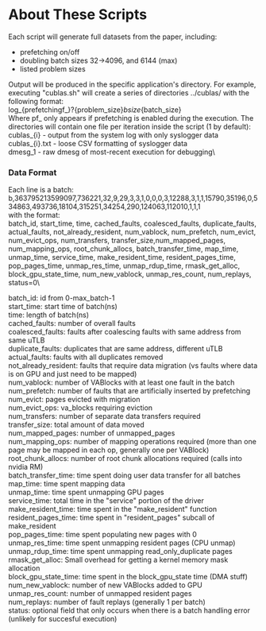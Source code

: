 # About These Scripts
Each script will generate full datasets from the paper, including:
- prefetching on/off
- doubling batch sizes 32->4096, and 6144 (max) 
- listed problem sizes

Output will be produced in the specific application's directory. For example, executing "cublas.sh" will create
a series of directories ../cublas/ with the following format:\
log_{prefetchingf_}?{problem_size}_bsize_{batch_size}\
Where pf_ only appears if prefetching is enabled during the execution. The directories will contain one file per iteration inside the script (1 by default):\
cublas_{i} - output from the system log with only syslogger data\
cublas_{i}.txt - loose CSV formatting of syslogger data\
dmesg_1 - raw dmesg of most-recent execution for debugging\

### Data Format
Each line is a batch:\
b,363795213599097,736221,32,9,29,3,3,1,0,0,0,3,12288,3,1,1,15790,35196,0,534863,493736,18104,315251,34254,290,124063,112010,1,1,1\
with the format:\
batch_id, start_time, time, cached_faults, coalesced_faults, duplicate_faults, actual_faults, not_already_resident, num_vablock, num_prefetch, num_evict, num_evict_ops, num_transfers, transfer_size,num_mapped_pages, num_mapping_ops, root_chunk_allocs, batch_transfer_time, map_time, unmap_time, service_time, make_resident_time, resident_pages_time, pop_pages_time, unmap_res_time, unmap_rdup_time, rmask_get_alloc, block_gpu_state_time, num_new_vablock, unmap_res_count, num_replays, status=0\


batch_id: id from 0-max_batch-1\
start_time: start time of batch(ns)\
time: length of batch(ns)\
cached_faults: number of overall faults\
coalesced_faults: faults after coalescing faults with same address from same uTLB \
duplicate_faults: duplicates that are same address, different uTLB\
actual_faults: faults with all duplicates removed\
not_already_resident: faults  that require data migration (vs faults where data is on GPU and just need to be mapped)\
num_vablock: number of VABlocks with at least one fault in the batch\
num_prefetch: number of faults that are artificially inserted by prefetching\
num_evict: pages evicted with migration\
num_evict_ops: va_blocks requiring eviction\
num_transfers: number of separate data transfers required\
transfer_size: total amount of data moved\
num_mapped_pages: number of unmapped_pages\
num_mapping_ops: number of mapping operations required (more than one page may be mapped in each op, generally one per VABlock)\
root_chunk_allocs: number of root chunk allocations required (calls into nvidia RM) \
batch_transfer_time: time spent doing user data transfer for all batches \
map_time: time spent mapping data\
unmap_time: time spent unmapping GPU pages \
service_time: total time in the "service" portion of the driver \
make_resident_time: time spent in the "make_resident" function\
resident_pages_time: time spent in "resident_pages" subcall of make_resident\
pop_pages_time: time spent populating new pages with 0 \
unmap_res_time: time spent unmapping resident pages (CPU unmap)\
unmap_rdup_time: time spent unmapping read_only_duplicate pages\
rmask_get_alloc: Small overhead for getting a kernel memory mask allocation\
block_gpu_state_time: time spent in the block_gpu_state time (DMA stuff)\
num_new_vablock: number of new VABlocks added to GPU\
unmap_res_count: number of unmapped resident pages\
num_replays: number of fault replays (generally 1 per batch)\
status: optional field that only occurs when there is a batch handling error (unlikely for succesful execution)
